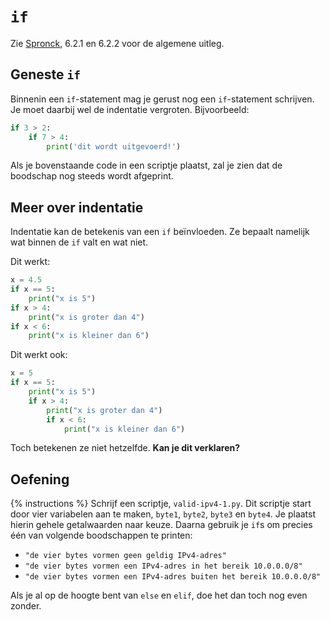 # `if`
Zie [Spronck](http://www.spronck.net/pythonbook/pythonboek.pdf), 6.2.1 en 6.2.2 voor de algemene uitleg.

## Geneste `if`
Binnenin een `if`-statement mag je gerust nog een `if`-statement schrijven. Je moet daarbij wel de indentatie vergroten. Bijvoorbeeld:

```python
if 3 > 2:
    if 7 > 4:
        print('dit wordt uitgevoerd!')
```

Als je bovenstaande code in een scriptje plaatst, zal je zien dat de boodschap nog steeds wordt afgeprint.

## Meer over indentatie
Indentatie kan de betekenis van een `if` beïnvloeden. Ze bepaalt namelijk wat binnen de `if` valt en wat niet.

Dit werkt:
```python
x = 4.5
if x == 5:
    print("x is 5")
if x > 4:
    print("x is groter dan 4")
if x < 6:
    print("x is kleiner dan 6")
```

Dit werkt ook:
```python
x = 5
if x == 5:
    print("x is 5")
    if x > 4:
        print("x is groter dan 4")
        if x < 6:
            print("x is kleiner dan 6")
```

Toch betekenen ze niet hetzelfde. **Kan je dit verklaren?**

## Oefening
{% instructions %}
Schrijf een scriptje, `valid-ipv4-1.py`. Dit scriptje start door vier variabelen aan te maken, `byte1`, `byte2`, `byte3` en `byte4`. Je plaatst hierin gehele getalwaarden naar keuze. Daarna gebruik je `if`s om precies één van volgende boodschappen te printen:

- `"de vier bytes vormen geen geldig IPv4-adres"`
- `"de vier bytes vormen een IPv4-adres in het bereik 10.0.0.0/8"`
- `"de vier bytes vormen een IPv4-adres buiten het bereik 10.0.0.0/8"`

Als je al op de hoogte bent van `else` en `elif`, doe het dan toch nog even zonder.
